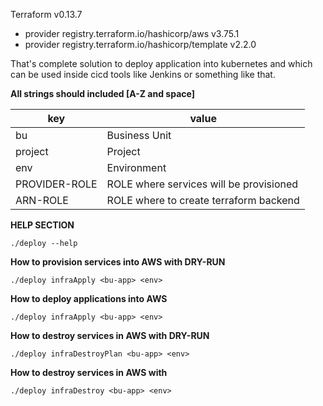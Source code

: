 
Terraform v0.13.7
+ provider registry.terraform.io/hashicorp/aws v3.75.1
+ provider registry.terraform.io/hashicorp/template v2.2.0

That's complete solution to deploy application into kubernetes and which can be used inside cicd tools like Jenkins or something like that.

**All strings should included [A-Z and space]**



| key | value |
|--|--|
| bu | Business Unit |
| project | Project |
| env | Environment |
| PROVIDER-ROLE | ROLE where services will be provisioned |
| ARN-ROLE | ROLE where to create terraform backend |

**HELP SECTION**

    ./deploy --help
    

**How to provision services into AWS with DRY-RUN**

    ./deploy infraApply <bu-app> <env>


**How to deploy applications into AWS**

    ./deploy infraApply <bu-app> <env>
    
    
**How to destroy services in AWS with DRY-RUN**

    ./deploy infraDestroyPlan <bu-app> <env>
    
    
**How to destroy services in AWS with**

    ./deploy infraDestroy <bu-app> <env>

